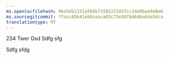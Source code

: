 ```yaml
---
ms.openlocfilehash: 9be5db1331a585b71592223d37cc24e9bae8d8e6
ms.sourcegitcommit: 7facc65b41eb9ceaca83c75e38f6d646a64e5dca
translationtype: MT
---
```

234 Twer Gsd Sdfg sfg

Sdfg sfdg
